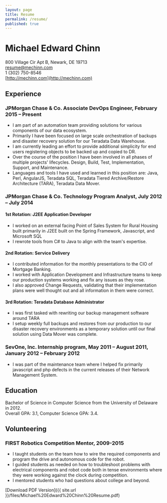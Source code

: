 ```yaml
---
layout: page
title: Resume
permalink: /resume/
published: true
---
```


# Michael Edward Chinn

800 Village Cir Apt B, Newark, DE 19713  
[resume@mechinn.com](mailto:resume@mechinn.com)  
1 (302) 750-8546  
[http://mechinn.com](http://mechinn.com)

## Experience

### JPMorgan Chase & Co. Associate DevOps Engineer, February 2015 – Present

- I am part of an automation team providing solutions for various components of our data ecosystem.
- Primarily I have been focused on large scale orchestration of backups and disaster recovery solution for our Teradata Data Warehouse.
- I am currently leading an effort to provide additional simplicity for end users registering objects to be backed up and copied to DR.
- Over the course of the position I have been involved in all phases of multiple projects' lifecycles. Design, Build, Test, Implementation, Support, and Maintenance.
- Languages and tools I have used and learned in this position are: Java, Perl, AngularJS, Teradata SQL, Teradata Tiered Archive/Restore Architecture (TARA), Teradata Data Mover.

### JPMorgan Chase & Co. Technology Program Analyst, July 2012 – July 2014

#### 1st Rotation: J2EE Application Developer
- I worked on an external facing Point of Sales System for Rural Housing built primarily in J2EE built on the Spring Framework, Javascript, and Microsoft SQL
- I rewrote tools from C# to Java to align with the team's expertise.

#### 2nd Rotation: Service Delivery
- I contributed information for the monthly presentations to the CIO of Mortgage Banking.
- I worked with Application Development and Infrastructure teams to keep our production systems working and fix any issues as they rose.
- I also approved Change Requests, validating that their implementation plans were well thought out and all information in them were correct.

#### 3rd Rotation: Teradata Database Administrator
- I was first tasked with rewriting our backup management software around TARA
- I setup weekly full backups and restores from our production to our disaster recovery environments as a temporary solution until our final solution using Data Mover was complete.

### SevOne, Inc. Internship program, May 2011 – August 2011, January 2012 – February 2012

- I was part of the maintenance team where I helped fix primarily javascript and php defects in the current releases of their Network Management System.

## Education

Bachelor of Science in Computer Science from the University of Delaware in 2012.  
Overall GPA: 3.1, Computer Science GPA: 3.4.

## Volunteering

### FIRST Robotics Competition Mentor, 2009-2015

- I taught students on the team how to wire the required components and program the drive and autonomous code for the robot.
- I guided students as needed on how to troubleshoot problems with electrical components and robot code both in tense environments where they were working against the clock during competition.
- I mentored students who had questions about college and beyond.

[Download PDF Version]({{ site.url }}/files/Michael%20Edward%20Chinn%20Resume.pdf)
